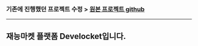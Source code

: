 ### 기존에 진행했던 프로젝트 수정 > [원본 프로젝트 github](https://github.com/ezenaclee/Develocket.git)

---

## 재능마켓 플랫폼 Develocket입니다.
